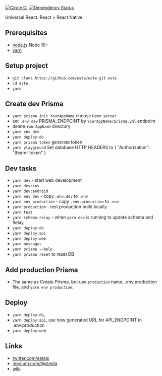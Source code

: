 [![Circle CI](https://img.shields.io/circleci/project/este/este/master.svg)](https://circleci.com/gh/este/este)
[![Dependency Status](https://david-dm.org/este/este.svg)](https://david-dm.org/este/este)

Universal React. React + React Native.

## Prerequisites

- [node.js](http://nodejs.org/) Node 10+
- [yarn](https://yarnpkg.com/en/)

## Setup project

- `git clone https://github.com/este/este.git este`
- `cd este`
- `yarn`

## Create dev Prisma

- `yarn prisma init YourAppName` choose `Demo server`
- set `.env.dev` PRISMA_ENDPOINT by `YourAppName/prisma.yml` endpoint
- delete `YourAppName` directory
- `yarn env dev`
- `yarn deploy:db`
- `yarn prisma token` generate token
- `yarn playground` Set database HTTP HEADERS to { "Authorization": "Bearer token" }

## Dev tasks

- `yarn dev` - start web development
- `yarn dev:ios`
- `yarn dev:android`
- `yarn env dev` - copy `.env.dev` to `.env`
- `yarn env production` - copy `.env.production` to `.env`
- `yarn production` - test production build locally
- `yarn test`
- `yarn schema-relay` - when `yarn dev` is running to update schema and Relay
- `yarn deploy:db`
- `yarn deploy:api`
- `yarn deploy:web`
- `yarn messages`
- `yarn prisma --help`
- `yarn prisma reset` to reset DB

## Add production Prisma

- The same as Create Prisma, but use `production` name, .env.production file, and `yarn env production`.

## Deploy

- `yarn deploy:db`,
- `yarn deploy:api`, use now generated URL for API_ENDPOINT in .env.production
- `yarn deploy:web`

## Links

- [twitter.com/estejs](https://twitter.com/estejs)
- [medium.com/@steida](https://medium.com/@steida/)
- [wiki](https://github.com/este/este/wiki)
